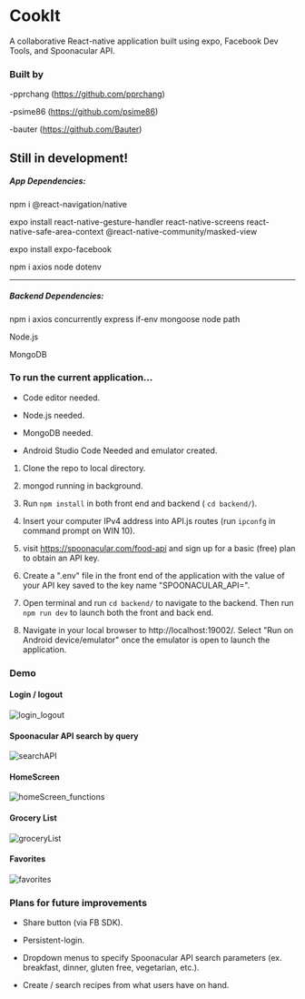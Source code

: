 # CookIt

A collaborative React-native application built using expo, Facebook Dev Tools, and Spoonacular API.

### Built by

-pprchang (https://github.com/pprchang)

-psime86    (https://github.com/psime86)

-bauter (https://github.com/Bauter)

## Still in development!

##### App Dependencies:

npm i @react-navigation/native

expo install react-native-gesture-handler react-native-screens react-native-safe-area-context @react-native-community/masked-view

expo install expo-facebook

npm i axios node dotenv

---------------------------------------------

##### Backend Dependencies:

npm i axios concurrently express if-env mongoose node path

Node.js

MongoDB

### To run the current application...

- Code editor needed.

- Node.js needed.

- MongoDB needed.

- Android Studio Code Needed and emulator created.

1. Clone the repo to local directory.

2. mongod running in background.

3. Run `npm install` in both front end and backend ( `cd backend/`).

4. Insert your computer IPv4 address into API.js routes (run `ipconfg` in command prompt on WIN 10).

5. visit https://spoonacular.com/food-api and sign up for a basic (free) plan to obtain an API key.

6. Create a ".env" file in the front end of the application with the value of your API key saved to the key name "SPOONACULAR_API=".

7. Open terminal and run `cd backend/` to navigate to the backend. Then run `npm run dev` to launch both the front and back end.

8. Navigate in your local browser to http://localhost:19002/. Select "Run on Android device/emulator" once the emulator is open to launch the application.


### Demo

#### Login / logout

![login_logout](assets/images/login_logout.gif)

#### Spoonacular API search by query

![searchAPI](assets/images/searchAPI.gif)

#### HomeScreen

![homeScreen_functions](assets/images/homeScreen_functions)

#### Grocery List

![groceryList](assets/images/groceryList.gif)

#### Favorites

![favorites](assets/images/favorites.gif)


### Plans for future improvements

- Share button (via FB SDK).

- Persistent-login.

- Dropdown menus to specify Spoonacular API search parameters (ex. breakfast, dinner, gluten free, vegetarian, etc.).

- Create /  search  recipes from what users have on hand.